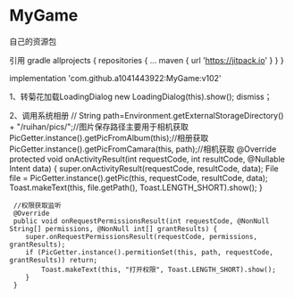 # MyGame
自己的资源包


引用 gradle
allprojects {
    repositories {
       ...
        maven { url 'https://jitpack.io' }
    }
}


 implementation 'com.github.a1041443922:MyGame:v102'
 
1、转菊花加载LoadingDialog
    new LoadingDialog(this).show(); dismiss；

2、调用系统相册
        //
     String path=Environment.getExternalStorageDirectory() + "/ruihan/pics/";//图片保存路径主要用于相机获取
     PicGetter.instance().getPicFromAlbum(this);//相册获取
     PicGetter.instance().getPicFromCamara(this, path);//相机获取
     @Override
     protected void onActivityResult(int requestCode, int resultCode, @Nullable Intent data) {
        super.onActivityResult(requestCode, resultCode, data);
        File file = PicGetter.instance().getPic(this, requestCode, resultCode, data);
        Toast.makeText(this, file.getPath(), Toast.LENGTH_SHORT).show();
     }

     //权限获取监听
     @Override
     public void onRequestPermissionsResult(int requestCode, @NonNull String[] permissions, @NonNull int[] grantResults) {
        super.onRequestPermissionsResult(requestCode, permissions, grantResults);
        if (PicGetter.instance().permitionSet(this, path, requestCode, grantResults)) return;
            Toast.makeText(this, "打开权限", Toast.LENGTH_SHORT).show();
        }
     }